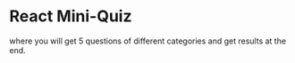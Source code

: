 # React Mini-Quiz

where you will get 5 questions of different categories and get results at the end.
